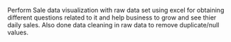Perform Sale data visualization with raw data set using excel for  obtaining different questions related to it and help business to grow and see thier daily sales. Also done data cleaning in raw data to remove duplicate/null values.

